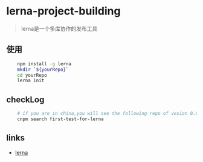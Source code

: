 # lerna-project-building

> lerna是一个多库协作的发布工具

## 使用
```bash
    npm install -g lerna
    mkdir `${yourRepo}`
    cd yourRepo
    lerna init
```
## checkLog

```bash
    # if you are in china,you will see the following repo of vesion 0.0.1 has published
    cnpm search first-test-for-lerna
```

## links

- [lerna](https://github.com/lerna/lerna)
